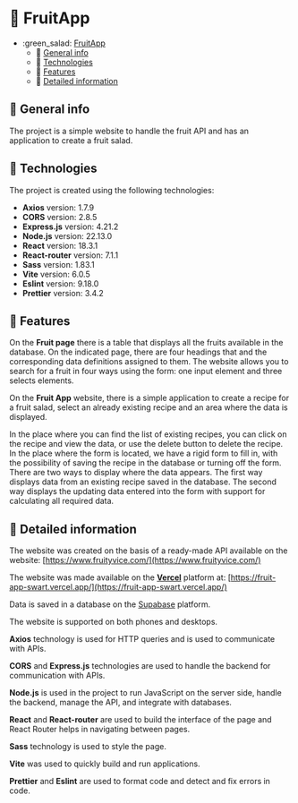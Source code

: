 # :green_salad: **FruitApp**

- :green\_salad: [FruitApp](#green_salad-fruitapp)
  - :grapes: [General info](#grapes-general-info)
  - :strawberry: [Technologies](#strawberry-technologies)
  - :banana: [Features](#banana-features)
  - :cherries: [Detailed information](#cherries-detailed-information)

## :grapes: **General info**

The project is a simple website to handle the fruit API and has an application to create a fruit salad.

## :strawberry: **Technologies**

The project is created using the following technologies:

- **Axios** version: 1.7.9
- **CORS** version: 2.8.5
- **Express.js** version: 4.21.2
- **Node.js** version: 22.13.0
- **React** version: 18.3.1
- **React-router** version: 7.1.1
- **Sass** version: 1.83.1
- **Vite** version: 6.0.5
- **Eslint** version: 9.18.0
- **Prettier** version: 3.4.2

## :banana: **Features**

 On the **Fruit page** there is a table that displays all the fruits available in the database. On the indicated page, there are four headings that and the corresponding data definitions assigned to them. The website allows you to search for a fruit in four ways using the form: one input element and three selects elements.

 On the **Fruit App** website, there is a simple application to create a recipe for a fruit salad, select an already existing recipe and an area where the data is displayed.
 
 In the place where you can find the list of existing recipes, you can click on the recipe and view the data, or use the delete button to delete the recipe. In the place where the form is located, we have a rigid form to fill in, with the possibility of saving the recipe in the database or turning off the form. There are two ways to display where the data appears. The first way displays data from an existing recipe saved in the database. The second way displays the updating data entered into the form with support for calculating all required data.

## :cherries: **Detailed information**

The website was created on the basis of a ready-made API available on the website: [https://www.fruityvice.com/](https://www.fruityvice.com/)

The website was made available on the **[Vercel](https://vercel.com/)** platform at: [https://fruit-app-swart.vercel.app/](https://fruit-app-swart.vercel.app/)

Data is saved in a database on the [Supabase](https://supabase.com/) platform.

The website is supported on both phones and desktops.

**Axios** technology is used for HTTP queries and is used to communicate with APIs.

**CORS** and **Express.js** technologies are used to handle the backend for communication with APIs.

**Node.js** is used in the project to run JavaScript on the server side, handle the backend, manage the API, and integrate with databases.

**React** and **React-router** are used to build the interface of the page and React Router helps in navigating between pages.

**Sass** technology is used to style the page.

**Vite** was used to quickly build and run applications.

**Prettier** and **Eslint** are used to format code and detect and fix errors in code.


